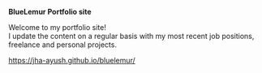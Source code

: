 **BlueLemur Portfolio site**

Welcome to my portfolio site!<br>I update the content on a regular basis with my most recent job positions, freelance and personal projects.

https://jha-ayush.github.io/bluelemur/
